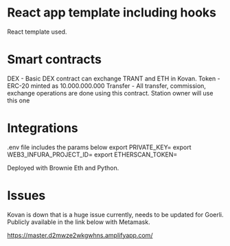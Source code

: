 # React app template including hooks

React template used.

# Smart contracts

DEX - Basic DEX contract can exchange TRANT and ETH in Kovan.
Token - ERC-20 minted as 10.000.000.000
Transfer - All transfer, commission, exchange operations are done using this contract. Station owner will use this one

# Integrations

.env file includes the params below
export PRIVATE_KEY=
export WEB3_INFURA_PROJECT_ID=
export ETHERSCAN_TOKEN=

Deployed with Brownie Eth and Python.

# Issues

Kovan is down that is a huge issue currently, needs to be updated for Goerli. Publicly available in the link below with Metamask.

https://master.d2mwze2wkgwhns.amplifyapp.com/
